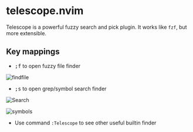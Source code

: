# telescope.nvim

Telescope is a powerful fuzzy search and pick plugin.
It works like `fzf`, but more extensible.

## Key mappings

* <kbd>;f</kbd> to open fuzzy file finder

![findfile](https://raw.githubusercontent.com/Avimitin/nvim/master/docs/images/telescope-find-file.png)

* <kbd>;s</kbd> to open grep/symbol search finder

![Search](https://raw.githubusercontent.com/Avimitin/nvim/master/docs/images/telescope-live-grep.png)

![symbols](https://raw.githubusercontent.com/Avimitin/nvim/master/docs/images/telescope-symbols.png)

* Use command `:Telescope` to see other useful builtin finder
